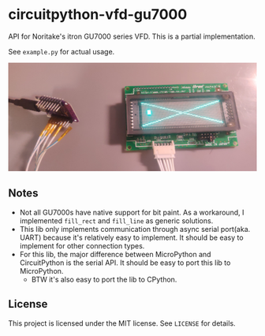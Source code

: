 # circuitpython-vfd-gu7000

API for Noritake's itron GU7000 series VFD. This is a partial implementation.

See `example.py` for actual usage.

![photo gu7703a display resolution 140*32](./pics/photo_gu7703a_res140x32.jpg)

## Notes

- Not all GU7000s have native support for bit paint. As a workaround, I implemented `fill_rect` and `fill_line` as generic solutions.
- This lib only implements communication through async serial port(aka. UART) because it's relatively easy to implement. It should be easy to implement for other connection types.
- For this lib, the major difference between MicroPython and CircuitPython is the serial API. It should be easy to port this lib to MicroPython.
    - BTW it's also easy to port the lib to CPython.

## License

This project is licensed under the MIT license. See `LICENSE` for details.

